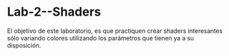 # Lab-2--Shaders
El objetivo de este laboratorio, es que practiquen crear shaders interesantes sólo variando colores utilizando los parámetros que tienen ya a su disposición.
